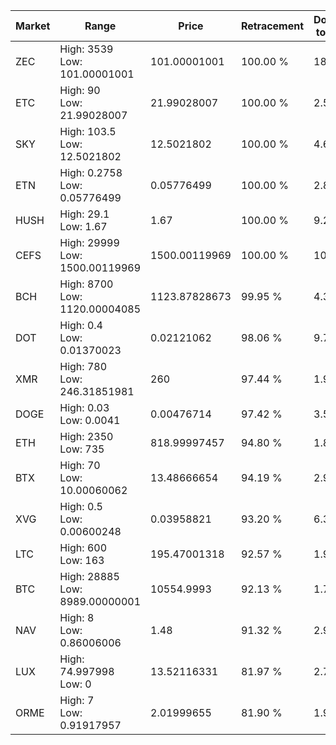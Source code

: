 | Market | Range | Price| Retracement | Doubles to 50% |
| --- | --- | --- | --- | --- |
| ZEC | High: 3539<br />Low: 101.00001001 | 101.00001001 | 100.00 % | 18.02 |
| ETC | High: 90<br />Low: 21.99028007 | 21.99028007 | 100.00 % | 2.55 |
| SKY | High: 103.5<br />Low: 12.5021802 | 12.5021802 | 100.00 % | 4.64 |
| ETN | High: 0.2758<br />Low: 0.05776499 | 0.05776499 | 100.00 % | 2.89 |
| HUSH | High: 29.1<br />Low: 1.67 | 1.67 | 100.00 % | 9.21 |
| CEFS | High: 29999<br />Low: 1500.00119969 | 1500.00119969 | 100.00 % | 10.50 |
| BCH | High: 8700<br />Low: 1120.00004085 | 1123.87828673 | 99.95 % | 4.37 |
| DOT | High: 0.4<br />Low: 0.01370023 | 0.02121062 | 98.06 % | 9.75 |
| XMR | High: 780<br />Low: 246.31851981 | 260 | 97.44 % | 1.97 |
| DOGE | High: 0.03<br />Low: 0.0041 | 0.00476714 | 97.42 % | 3.58 |
| ETH | High: 2350<br />Low: 735 | 818.99997457 | 94.80 % | 1.88 |
| BTX | High: 70<br />Low: 10.00060062 | 13.48666654 | 94.19 % | 2.97 |
| XVG | High: 0.5<br />Low: 0.00600248 | 0.03958821 | 93.20 % | 6.39 |
| LTC | High: 600<br />Low: 163 | 195.47001318 | 92.57 % | 1.95 |
| BTC | High: 28885<br />Low: 8989.00000001 | 10554.9993 | 92.13 % | 1.79 |
| NAV | High: 8<br />Low: 0.86006006 | 1.48 | 91.32 % | 2.99 |
| LUX | High: 74.997998<br />Low: 0 | 13.52116331 | 81.97 % | 2.77 |
| ORME | High: 7<br />Low: 0.91917957 | 2.01999655 | 81.90 % | 1.96 |
